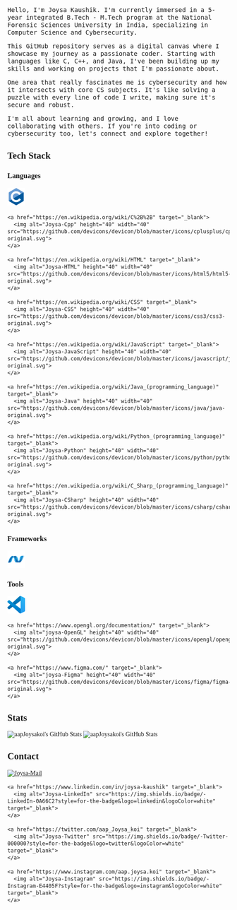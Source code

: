 
<html lang="en">
<head>
  <meta charset="UTF-8">
  <meta name="viewport" content="width=device-width, initial-scale=1.0">
  <title>aap'Joysa'koi</title>
  <style>
    body {
      font-family: cursive;
    }
  </style>
</head>
<body>

  <p align="left">
    <samp>Hello, I'm Joysa Kaushik. I'm currently immersed in a 5-year integrated B.Tech - M.Tech program at the National Forensic Sciences University in India, specializing in Computer Science and Cybersecurity.</samp>
  </p>

  <p align="left">
    <samp>This GitHub repository serves as a digital canvas where I showcase my journey as a passionate coder. Starting with languages like C, C++, and Java, I've been building up my skills and working on projects that I'm passionate about.</samp>
  </p>

  <p align="left">
    <samp>One area that really fascinates me is cybersecurity and how it intersects with core CS subjects. It's like solving a puzzle with every line of code I write, making sure it's secure and robust.</samp>
  </p>

  <p align="left">
    <samp>I'm all about learning and growing, and I love collaborating with others. If you're into coding or cybersecurity too, let's connect and explore together!</samp>
  </p>

  <h2 align="left">Tech Stack</h2>

  <h3 align="left">Languages</h3>

  <div align="left">
    <a href="https://en.wikipedia.org/wiki/C_(programming_language)" target="_blank">
      <img alt="Joysa-C" height="40" width="40" src="https://github.com/devicons/devicon/blob/master/icons/c/c-original.svg">
    </a>
    
    <a href="https://en.wikipedia.org/wiki/C%2B%2B" target="_blank">
      <img alt="Joysa-Cpp" height="40" width="40" src="https://github.com/devicons/devicon/blob/master/icons/cplusplus/cplusplus-original.svg">
    </a>
    
    <a href="https://en.wikipedia.org/wiki/HTML" target="_blank">
      <img alt="Joysa-HTML" height="40" width="40" src="https://github.com/devicons/devicon/blob/master/icons/html5/html5-original.svg">
    </a>
    
    <a href="https://en.wikipedia.org/wiki/CSS" target="_blank">
      <img alt="Joysa-CSS" height="40" width="40" src="https://github.com/devicons/devicon/blob/master/icons/css3/css3-original.svg">
    </a>
    
    <a href="https://en.wikipedia.org/wiki/JavaScript" target="_blank">
      <img alt="Joysa-JavaScript" height="40" width="40" src="https://github.com/devicons/devicon/blob/master/icons/javascript/javascript-original.svg">
    </a>

    <a href="https://en.wikipedia.org/wiki/Java_(programming_language)" target="_blank">
      <img alt="Joysa-Java" height="40" width="40" src="https://github.com/devicons/devicon/blob/master/icons/java/java-original.svg">
    </a>

    <a href="https://en.wikipedia.org/wiki/Python_(programming_language)" target="_blank">
      <img alt="Joysa-Python" height="40" width="40" src="https://github.com/devicons/devicon/blob/master/icons/python/python-original.svg">
    </a>

    <a href="https://en.wikipedia.org/wiki/C_Sharp_(programming_language)" target="_blank">
      <img alt="Joysa-CSharp" height="40" width="40" src="https://github.com/devicons/devicon/blob/master/icons/csharp/csharp-original.svg">
    </a>
  </div>


  <h3 align="left">Frameworks</h3>

  <div align="left">
    <a href="https://dotnet.microsoft.com/" target="_blank">
      <img alt="joysa-dotnet" height="40" width="40" src="https://github.com/devicons/devicon/blob/master/icons/dot-net/dot-net-original.svg">
    </a>
  </div>


  <h3 align="left">Tools</h3>

  <div align="left">
    <a href="https://code.visualstudio.com/" target="_blank">
      <img alt="joysa-VS-Code" height="40" width="40" src="https://github.com/devicons/devicon/blob/master/icons/vscode/vscode-original.svg">
    </a>

    <a href="https://www.opengl.org/documentation/" target="_blank">
      <img alt="joysa-OpenGL" height="40" width="40" src="https://github.com/devicons/devicon/blob/master/icons/opengl/opengl-original.svg">
    </a>

    <a href="https://www.figma.com/" target="_blank">
      <img alt="joysa-Figma" height="40" width="40" src="https://github.com/devicons/devicon/blob/master/icons/figma/figma-original.svg">
    </a>
  </div>

  <h2 align="left">Stats</h2>

  <p align="left">
    <img alt="aapJoysakoi's GitHub Stats" src="https://github-readme-stats-lake-seven-36.vercel.app/api?username=aapJoysakoi&show_icons=true&theme=transparent&hide_border=true">
    <img alt="aapJoysakoi's GitHub Stats" src="https://github-readme-stats-lake-seven-36.vercel.app/api/top-langs?username=aapJoysakoi&show_icons=true&theme=transparent&hide_border=true&layout=compact">
  </p>

  <h2 align="left">Contact</h2>

  <div align="left">
    <a href="mailto:joysaakaushik@gmail.com?subject=[GitHub]" target="_blank">
      <img alt="Joysa-Mail" src="https://img.shields.io/badge/-Mail-EA4335?style=for-the-badge&logo=maildotru&logoColor=white" target="_blank">
    </a>

    <a href="https://www.linkedin.com/in/joysa-kaushik" target="_blank">
      <img alt="Joysa-LinkedIn" src="https://img.shields.io/badge/-LinkedIn-0A66C2?style=for-the-badge&logo=linkedin&logoColor=white" target="_blank">
    </a>

    <a href="https://twitter.com/aap_Joysa_koi" target="_blank">
      <img alt="Joysa-Twitter" src="https://img.shields.io/badge/-Twitter-000000?style=for-the-badge&logo=twitter&logoColor=white" target="_blank">
    </a>

    <a href="https://www.instagram.com/aap.joysa.koi" target="_blank">
      <img alt="Joysa-Instagram" src="https://img.shields.io/badge/-Instagram-E4405F?style=for-the-badge&logo=instagram&logoColor=white" target="_blank">
    </a>
  </div>

